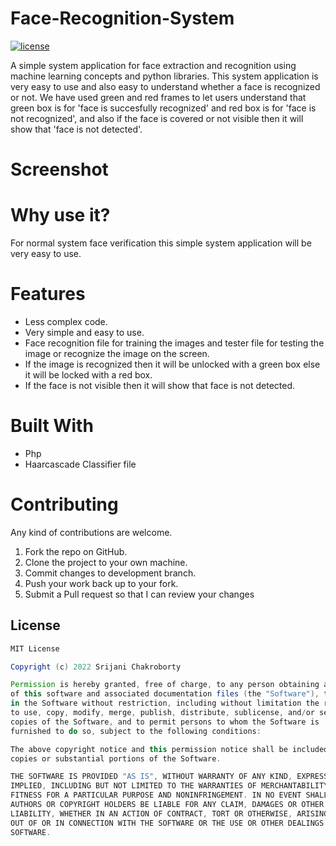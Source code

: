 # Face-Recognition-System

<a href="https://github.com/Srijani-Chakroborty/Face-Recognition-System/blob/master/LICENSE"><img src="https://img.shields.io/badge/License-MIT-red.svg" alt="license"/></a>

A simple system application for face extraction and recognition using machine learning concepts and python libraries. This system application is very easy to use and also easy to understand whether a face is recognized or not. We have used green and red frames to let users understand that green box is for 'face is succesfully recognized' and red box is for 'face is not recognized', and also if the face is covered or not visible then it will show that 'face is not detected'.

# Screenshot


# Why use it?
For normal system face verification this simple system application will be very easy to use.

# Features
* Less complex code.
* Very simple and easy to use.
* Face recognition file for training the images and tester file for testing the image or recognize the image on the screen.
* If the image is recognized then it will be unlocked with a green box else it will be locked with a red box.
* If the face is not visible then it will show that face is not detected.

# Built With
* Php
* Haarcascade Classifier file


# Contributing
Any kind of contributions are welcome.

1. Fork the repo on GitHub.
2. Clone the project to your own machine.
3. Commit changes to development branch.
4. Push your work back up to your fork.
5. Submit a Pull request so that I can review your changes

## License
```Groovy
MIT License

Copyright (c) 2022 Srijani Chakroborty

Permission is hereby granted, free of charge, to any person obtaining a copy
of this software and associated documentation files (the "Software"), to deal
in the Software without restriction, including without limitation the rights
to use, copy, modify, merge, publish, distribute, sublicense, and/or sell
copies of the Software, and to permit persons to whom the Software is
furnished to do so, subject to the following conditions:

The above copyright notice and this permission notice shall be included in all
copies or substantial portions of the Software.

THE SOFTWARE IS PROVIDED "AS IS", WITHOUT WARRANTY OF ANY KIND, EXPRESS OR
IMPLIED, INCLUDING BUT NOT LIMITED TO THE WARRANTIES OF MERCHANTABILITY,
FITNESS FOR A PARTICULAR PURPOSE AND NONINFRINGEMENT. IN NO EVENT SHALL THE
AUTHORS OR COPYRIGHT HOLDERS BE LIABLE FOR ANY CLAIM, DAMAGES OR OTHER
LIABILITY, WHETHER IN AN ACTION OF CONTRACT, TORT OR OTHERWISE, ARISING FROM,
OUT OF OR IN CONNECTION WITH THE SOFTWARE OR THE USE OR OTHER DEALINGS IN THE
SOFTWARE.
